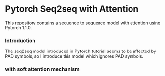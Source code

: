 # Pytorch Seq2seq with Attention

This repository contains a sequence to sequence model with attention using Pytorch 1.1.0.

### Introduction
The seq2seq model introduced in Pytorch tutorial seems to be affected by PAD symbols,
so I introduce this model which ignores PAD symbols.

### with soft attention mechanism